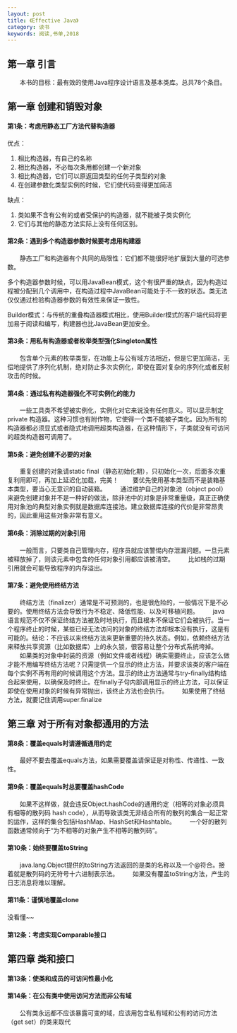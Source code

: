 ```yaml
---
layout: post
title: 《Effective Java》
category: 读书
keywords: 阅读,书单,2018
---
```


## 第一章 引言
&emsp;&emsp;本书的目标：最有效的使用Java程序设计语言及基本类库。总共78个条目。

## 第一章 创建和销毁对象
#### 第1条：考虑用静态工厂方法代替构造器

优点：
1. 相比构造器，有自己的名称
2. 相比构造器，不必每次条用都创建一个新对象
3. 相比构造器，它们可以原返回类型的任何子类型的对象
4. 在创建参数化类型实例的时候，它们使代码变得更加简洁

缺点：
1. 类如果不含有公有的或者受保护的构造器，就不能被子类实例化
2. 它们与其他的静态方法实际上没有任何区别。

#### 第2条：遇到多个构造器参数时候要考虑用构建器
&emsp;&emsp;静态工厂和构造器有个共同的局限性：它们都不能很好地扩展到大量的可选参数。

多个构造器参数时候，可以用JavaBean模式，这个有很严重的缺点，因为构造过程被分配到几个调用中，在构造过程中JavaBean可能处于不一致的状态。类无法仅仅通过检验构造器参数的有效性来保证一致性。

Builder模式：与传统的重叠构造器模式相比，使用Builder模式的客户端代码将更加易于阅读和编写，构建器也比JavaBean更加安全。

#### 第3条：用私有构造器或者枚举类型强化Singleton属性
&emsp;&emsp;包含单个元素的枚举类型，在功能上与公有域方法相近，但是它更加简洁，无偿地提供了序列化机制，绝对防止多次实例化，即使在面对复杂的序列化或者反射攻击的时候。
#### 第4条：通过私有构造器强化不可实例化的能力
&emsp;&emsp;一些工具类不希望被实例化，实例化对它来说没有任何意义。可以显示制定private 构造器。这种习惯也有附作物，它使得一个类不能被子类化。因为所有的构造器都必须显式或者隐式地调用超类构造器，在这种情形下，子类就没有可访问的超类构造器可调用了。
#### 第5条：避免创建不必要的对象
&emsp;&emsp;重复创建的对象请static final（静态初始化期），只初始化一次，后面多次重复利用即可，再加上延迟化加载，完美！
&emsp;&emsp;要优先使用基本类型而不是装箱基本类型，要当心无意识的自动装箱。
&emsp;&emsp;通过维护自己的对象池（object pool）来避免创建对象并不是一种好的做法，除非池中的对象是非常重量级，真正正确使用对象池的典型对象实例就是数据库连接池。建立数据库连接的代价是非常昂贵的，因此重用这些对象非常有意义。
#### 第6条：消除过期的对象引用
&emsp;&emsp;一般而言，只要类自己管理内存，程序员就应该警惕内存泄漏问题。一旦元素被释放掉了，则该元素中包含的任何对象引用都应该被清空。
&emsp;&emsp;比如栈的过期引用就会可能导致程序的内存溢出。
#### 第7条：避免使用终结方法
&emsp;&emsp;终结方法（finalizer）通常是不可预测的，也是很危险的，一般情况下是不必要的。使用终结方法会导致行为不稳定、降低性能、以及可移植问题。
&emsp;&emsp;java语言规范不仅不保证终结方法被及时地执行，而且根本不保证它们会被执行。当一个程序终止的时候，某些已经无法访问的对象的终结方法却根本没有执行，这是有可能的。结论：不应该以来终结方法来更新重要的持久状态。例如，依赖终结方法来释放共享资源（比如数据库）上的永久锁，很容易让整个分布式系统垮掉。
&emsp;&emsp;如果类的对象中封装的资源（例如文件或者线程）确实需要终止，应该怎么做才能不用编写终结方法呢？只需提供一个显示的终止方法，并要求该类的客户端在每个实例不再有用的时候调用这个方法。显示的终止方法通常与try-finally结构结合起来使用，以确保及时终止。在finally子句内部调用显示的终止方法，可以保证即使在使用对象的时候有异常抛出，该终止方法也会执行。
&emsp;&emsp;如果使用了终结方法，就要记住调用super.finalize

## 第三章 对于所有对象都通用的方法
#### 第8条：覆盖equals时请遵循通用约定
&emsp;&emsp;最好不要去覆盖equals方法，如果需要覆盖请保证是对称性、传递性、一致性。
#### 第9条：覆盖equals时总要覆盖hashCode
&emsp;&emsp;如果不这样做，就会违反Object.hashCode的通用约定（相等的对象必须具有相等的散列码 hash code），从而导致该类无非结合所有的散列的集合一起正常的运作，这样的集合包括HashMap、HashSet和Hashtable。
&emsp;&emsp;一个好的散列函数通常倾向于“为不相等的对象产生不相等的散列码”。
#### 第10条：始终要覆盖toString
&emsp;&emsp;java.lang.Object提供的toString方法返回的是类的名称以及一个@符合。接着就是散列码的无符号十六进制表示法。
&emsp;&emsp;如果没有覆盖toString方法，产生的日志消息将难以理解。
#### 第11条：谨慎地覆盖clone
没看懂~~
#### 第12条：考虑实现Comparable接口

## 第四章 类和接口
#### 第13条：使类和成员的可访问性最小化
#### 第14条：在公有类中使用访问方法而非公有域
&emsp;&emsp;公有类永远都不应该暴露可变的域，应该用包含私有域和公有的访问方法（get set）的类来取代

